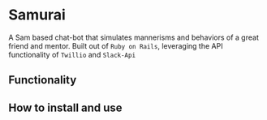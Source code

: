# Samurai
A Sam based chat-bot that simulates mannerisms and behaviors of a great friend and mentor. Built out of `Ruby on Rails`, leveraging the API functionality of `Twillio` and `Slack-Api`

## Functionality

## How to install and use
